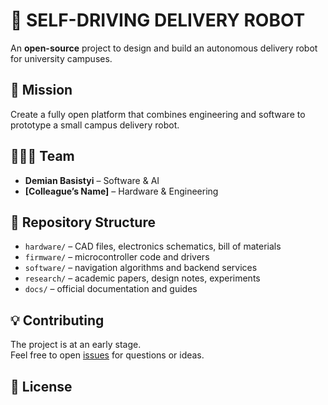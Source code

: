 # 🤖 SELF-DRIVING DELIVERY ROBOT

An **open-source** project to design and build an autonomous delivery robot
for university campuses.

## 🚀 Mission
Create a fully open platform that combines engineering and software
to prototype a small campus delivery robot.

## 🧑‍🤝‍🧑 Team
- **Demian Basistyi** – Software & AI
- **[Colleague’s Name]** – Hardware & Engineering

## 📂 Repository Structure
- `hardware/` – CAD files, electronics schematics, bill of materials
- `firmware/` – microcontroller code and drivers
- `software/` – navigation algorithms and backend services
- `research/` – academic papers, design notes, experiments
- `docs/` – official documentation and guides

## 💡 Contributing
The project is at an early stage.  
Feel free to open [issues](../../issues) for questions or ideas.

## 📜 License
